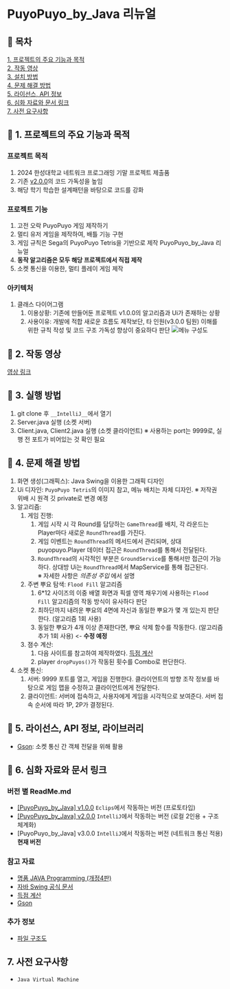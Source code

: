 # PuyoPuyo_by_Java 리뉴얼

## :memo: 목차
[1. 프로젝트의 주요 기능과 목적](#1-프로젝트의-주요-기능과-목적)  
[2. 작동 영상](#2-작동-영상)  
[3. 설치 방법](#3-실행-방법)  
[4. 문제 해결 방법](#4-문제-해결-방법)  
[5. 라이선스, API 정보](#6-라이선스-API-정보)  
[6. 심화 자료와 문서 링크](#7-심화-자료와-문서-링크)  
[7. 사전 요구사항](#8-사전-요구사항)  

## :triangular_flag_on_post: 1. 프로젝트의 주요 기능과 목적
### 프로젝트 목적
  1. 2024 한성대학교 네트워크 프로그래밍 기말 프로젝트 제출품
  2. 기존 [v2.0.0](docs/v2.0.0.md)의 코드 가독성을 높임
  3. 해당 학기 학습한 설계패턴을 바탕으로 코드를 강화
    
### 프로젝트 기능
  1. 고전 오락 PuyoPuyo 게임 제작하기
  2. 멀티 유저 게임을 제작하여, 배틀 기능 구현
  3. 게임 규칙은 Sega의 PuyoPuyo Tetris을 기반으로 제작 PuyoPuyo_by_Java 리뉴얼
  4. **동작 알고리즘은 모두 해당 프로젝트에서 직접 제작**
  5. 소켓 통신을 이용한, 멀티 플레이 게임 제작
      
### 아키텍처
  1. 클래스 다이어그램
      1. 이용상황: 기존에 만들어둔 프로젝트 v1.0.0의 알고리즘과 Ui가 존재하는 상황
      2. 사용이유: 개발에 적합 새로운 흐름도 제작보단, 타 인원(v3.0.0 팀원) 이해를 위한 규칙 작성 및 코드 구조 가독성 향상이 중요하다 판단
![메뉴 구성도](https://github.com/user-attachments/assets/bdf61e39-750d-4510-80b5-e690044fb7f9)

## :movie_camera: 2. 작동 영상
[영상 링크](https://youtu.be/oCgn4VIoAEQ)

## :runner: 3. 실행 방법
  1. git clone 후 `__IntelliJ__`에서 열기
  2. Server.java 실행 (소켓 서버)
  3. Client.java, Client2.java 실행 (소켓 클라이언트)
  ※ 사용하는 port는 9999로, 실행 전 포트가 비어있는 것 확인 필요

## :information_desk_person: 4. 문제 해결 방법
  1. 화면 생성(그래픽스): Java Swing을 이용한 그래픽 디자인
  2. Ui 디자인: `PuyoPuyo Tetris`의 이미지 참고, 메뉴 배치는 자체 디자인. ※ 저작권 위배 시 원격 깃 private로 변경 예정  
  3. 알고리즘:
      1. 게임 진행:
          1. 게임 시작 시 각 Round를 담당하는 `GameThread`를 배치, 각 라운드는 Player마다 새로운 `RoundThread`를 가진다.
          2. 게임 이벤트는 `RoundThread`의 메서드에서 관리되며, 상대 puyopuyo.Player 데이터 접근은 `RoundThread`를 통해서 전달된다.
          3. `RoundThread`의 시각적인 부분은 `GroundService`를 통해서만 접근이 가능하다. 상대방 Ui는 `RoundThread`에서 MapService를 통해 접근된다.  
            ※ 자세한 사항은 _의존성 주입_ 에서 설명
      2. 주변 뿌요 탐색: `Flood Fill` 알고리즘
          1. 6*12 사이즈의 이중 배열 화면과 픽셀 영역 채우기에 사용하는 `Flood Fill` 알고리즘의 작동 방식이 유사하다 판단
          2. 최하단까지 내려운 뿌요의 4면에 자신과 동일한 뿌요가 몇 개 있는지 판단한다. (알고리즘 1회 사용)
          3. 동일한 뿌요가 4개 이상 존재한다면, 뿌요 삭제 함수를 작동한다. (알고리즘 추가 1회 사용) <- __수정 예정__
      3. 졈수 계산:
          1. 다음 사이트를 참고하여 제작하였다. [득점 계산](https://puyopuyo.fandom.com/ko/wiki/%EB%93%9D%EC%A0%90_%EA%B3%84%EC%82%B0)
          2. player `dropPuyos()`가 작동된 횟수를 Combo로 판단한다.
  4. 소켓 통신:
      1. 서버: 9999 포트를 열고, 게임을 진행한다. 클라이언트의 방향 조작 정보를 바탕으로 게임 맵을 수정하고 클라이언트에게 전달한다.
      2. 클라이언트: 서버에 접속하고, 사용자에게 게임을 시각적으로 보여준다. 서버 접속 순서에 따라 1P, 2P가 결정된다.

## :file_folder: 5. 라이선스, API 정보, 라이브러리
  - [Gson](https://mvnrepository.com/artifact/com.google.code.gson/gson): 소켓 통신 간 객체 전달을 위해 활용

## :page_with_curl: 6. 심화 자료와 문서 링크
### 버전 별 ReadMe.md
  - [\[PuyoPuyo_by_Java\] v1.0.0](docs/v1.0.0.md) `Eclips`에서 작동하는 버전 (프로토타입)
  - [\[PuyoPuyo_by_Java\] v2.0.0](docs/v2.0.0.md) `IntelliJ`에서 작동하는 버전 (로컬 2인용 + 구조 체계화)
  - [PuyoPuyo_by_Java] v3.0.0 `IntelliJ`에서 작동하는 버전 (네트워크 통신 적용) **현재 버전**
### 참고 자료
  - [명품 JAVA Programming (개정4판)](https://www.booksr.co.kr/product/%EB%AA%85%ED%92%88-java-programming/)
  - [자바 Swing 공식 문서](https://docs.oracle.com/javase/tutorial/uiswing/index.html)
  - [득점 계산](https://puyopuyo.fandom.com/ko/wiki/%EB%93%9D%EC%A0%90_%EA%B3%84%EC%82%B0)
  - [Gson](https://github.com/google/gson)
### 추가 정보
  - [파일 구조도](docs/project_tree.md)

## 7. 사전 요구사항
  - `Java Virtual Machine`
